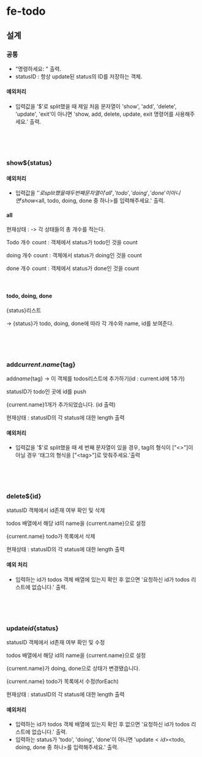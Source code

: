 # fe-todo

## 설계
### 공통    
+ "명령하세요: " 출력.
+ statusID : 항상 update된 status의 ID를 저장하는 객체.

#### 예외처리   
+ 입력값을 '$'로 split했을 때 제일 처음 문자열이 'show', 'add', 'delete', 'update', 'exit'이 아니면 'show, add, delete, update, exit 명령어를 사용해주세요.' 출력.

<br><br><br>
### show${status}    

#### 예외처리   
+ 입력값을 '$'로 split했을 때 두 번째 문자열이 'all', 'todo', 'doing', 'done'이 아니면 'show$<all, todo, doing, done 중 하나>를 입력해주세요.' 출력.   
#### all
현재상태 :
-> 각 상태들의 총 개수를 적는다.   

Todo 개수 count
: 객체에서 status가 todo인 것을 count

doing 개수 count
: 객체에서 status가 doing인 것을 count

done 개수 count
: 객체에서 status가 done인 것을 count
<br><br><br>
         
#### todo, doing, done
{status}리스트   

-> {status}가 todo, doing, done에 따라 각 개수와 name, id를 보여준다.

<br><br><br>

### add${current.name}${tag}   

add${name}${tag}       ->      이 객체를 todos리스트에 추가하기(id : current.id에 1추가)   

statusID가 todo인 곳에 id를 push    

{current.name}1개가 추가되었습니다. (id 출력)   

현재상태 : statusID의 각 status에 대한 length 출력   

#### 예외처리   
+ 입력값을 '$'로 split했을 때 세 번째 문자열이 있을 경우, tag의 형식이 \["<>"]이 아닐 경우 '태그의 형식을 \["\<tag>"]로 맞춰주세요.'출력

<br><br><br>

### delete${id}   
statusID 객체에서 id존재 여부 확인 및 삭제

todos 배열에서 해당 id의 name을 {current.name}으로 설정   

{current.name} todo가 목록에서 삭제

현재상태 : statusID의 각 status에 대한 length 출력   

#### 예외 처리   
+ 입력하는 id가 todos 객체 배열에 있는지 확인 후 없으면 '요청하신 id가 todos 리스트에 없습니다.' 출력.

<br><br><br>

### update${id}${status}   
statusID 객체에서 id존재 여부 확인 및 수정

todos 배열에서 해당 id의 name을 {current.name}으로 설정   

{current.name}가 doing, done으로 상태가 변경됐습니다.   

{current.name} todo가 목록에서 수정(forEach)   

현재상태 : statusID의 각 status에 대한 length 출력   

   
#### 예외처리   
+ 입력하는 id가 todos 객체 배열에 있는지 확인 후 없으면 '요청하신 id가 todos 리스트에 없습니다.' 출력.
+ 입력하는 status가 'todo', 'doing', 'done'이 아니면 'update$<id>$<todo, doing, done 중 하나>를 입력해주세요.' 출력.   

